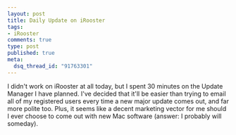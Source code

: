 ```yaml
--- 
layout: post
title: Daily Update on iRooster
tags: 
- iRooster
comments: true
type: post
published: true
meta: 
  dsq_thread_id: "91763301"
---
```

I didn't work on iRooster at all today, but I spent 30 minutes on the Update Manager I have planned. I've decided that it'll be easier than trying to email all of my registered users every time a new major update comes out, and far more polite too. Plus, it seems like a decent marketing vector for me should I ever choose to come out with new Mac software (answer: I probably will someday).
